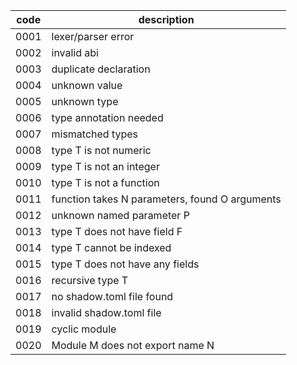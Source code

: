 | code | description                                    |
| ---- | ---------------------------------------------- |
| 0001 | lexer/parser error                             |
| 0002 | invalid abi                                    |
| 0003 | duplicate declaration                          |
| 0004 | unknown value                                  |
| 0005 | unknown type                                   |
| 0006 | type annotation needed                         |
| 0007 | mismatched types                               |
| 0008 | type T is not numeric                          |
| 0009 | type T is not an integer                       |
| 0010 | type T is not a function                       |
| 0011 | function takes N parameters, found O arguments |
| 0012 | unknown named parameter P                      |
| 0013 | type T does not have field F                   |
| 0014 | type T cannot be indexed                       |
| 0015 | type T does not have any fields                |
| 0016 | recursive type T                               |
| 0017 | no shadow.toml file found                      |
| 0018 | invalid shadow.toml file                       |
| 0019 | cyclic module                                  |
| 0020 | Module M does not export name N                |
